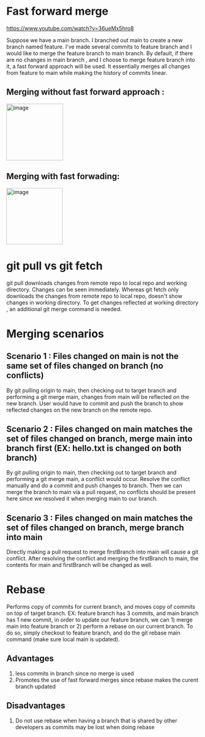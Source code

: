 # Fast forward merge 
https://www.youtube.com/watch?v=36ueMx5hro8

Suppose we have a main branch. I branched out main to create a new branch named feature. 
I've made several commits to feature branch and I would like to merge the feature branch to main branch. 
By default, if there are no changes in main branch , and I choose to merge feature branch into it, a fast forward approach will be used. 
It essentially merges all changes from feature to main while making the history of commits linear. 

## Merging without fast forward approach : 
<img width="148" alt="image" src="https://github.com/AndyFooGuoZhen/Git-concepts-handling-git-conflicts/assets/77149531/f67e6feb-9d69-418e-bada-9f9e3c4dcc13">

## Merging with fast forwading:
<img width="147" alt="image" src="https://github.com/AndyFooGuoZhen/Git-concepts-handling-git-conflicts/assets/77149531/831ca58c-3d89-476d-94f5-7bb2f9f713ee">

# git pull vs git fetch
git pull downloads changes from remote repo to local repo and working directory. Changes can be seen immediately. Whereas git fetch only downloads the changes from remote repo to local repo, doesn't show changes in working directory. To get changes reflected at working directory , an additional git merge command is needed.

# Merging scenarios

## Scenario 1 : Files changed on main is not the same set of files changed on branch (no conflicts)
By git pulling origin to main, then checking out to target branch and performing a git merge main, changes from main will be reflected on the new branch. User would have to commit and push the branch to show reflected changes on the new branch on the remote repo.

## Scenario 2 : Files changed on main matches the set of files changed on branch, merge main into branch first (EX: hello.txt is changed on both branch)
By git pulling origin to main, then checking out to target branch and performing a git merge main, a conflict would occur. Resolve the conflict manually and do a commit and push changes to branch. Then we can merge the branch to main via a pull request, no conflicts should be present here since we resolved it when merging main to our branch.

## Scenario 3 : Files changed on main matches the set of files changed on branch, merge branch into main
Directly making a pull request to merge firstBranch into main will cause a git conflict. After resolving the conflict and merging the firstBranch to main, the contents for main and firstBranch will be changed as well.

# Rebase
Performs copy of commits for current branch, and moves copy of commits on top of target branch. EX: feature branch has 3 commits, and main branch has 1 new commit, in order to update our feature branch, we can 1) merge main into feature branch or 2) perform a rebase on our current branch. To do so, simply checkout to feature branch, and do the git rebase main command (make sure local main is updated). 

## Advantages 
1. less commits in branch since no merge is used
2. Promotes the use of fast forward merges since rebase makes the curent branch updated

## Disadvantages
1. Do not use rebase when having a branch that is shared by other developers as commits may be lost when doing rebase



